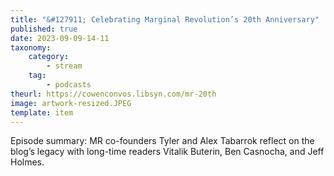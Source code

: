 ```yaml
---
title: "&#127911; Celebrating Marginal Revolution’s 20th Anniversary"
published: true
date: 2023-09-09-14-11
taxonomy:
    category:
        - stream
    tag:
        - podcasts
theurl: https://cowenconvos.libsyn.com/mr-20th
image: artwork-resized.JPEG
template: item
---
```


Episode summary: MR co-founders Tyler and Alex Tabarrok reflect on the blog&rsquo;s legacy with long-time readers Vitalik Buterin, Ben Casnocha, and Jeff Holmes.
